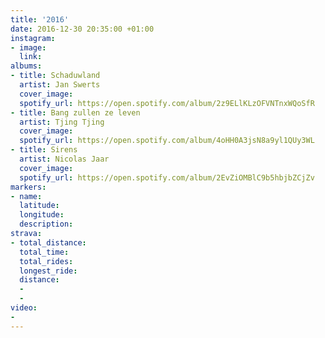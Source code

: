 ```yaml
---
title: '2016'
date: 2016-12-30 20:35:00 +01:00
instagram:
- image: 
  link: 
albums:
- title: Schaduwland
  artist: Jan Swerts
  cover_image: 
  spotify_url: https://open.spotify.com/album/2z9ELlKLzOFVNTnxWQoSfR
- title: Bang zullen ze leven
  artist: Tjing Tjing
  cover_image: 
  spotify_url: https://open.spotify.com/album/4oHH0A3jsN8a9yl1QUy3WL
- title: Sirens
  artist: Nicolas Jaar
  cover_image: 
  spotify_url: https://open.spotify.com/album/2EvZiOMBlC9b5hbjbZCjZv
markers:
- name: 
  latitude: 
  longitude: 
  description: 
strava:
- total_distance: 
  total_time: 
  total_rides: 
  longest_ride: 
  distance:
  - 
  - 
video:
- 
---
```


